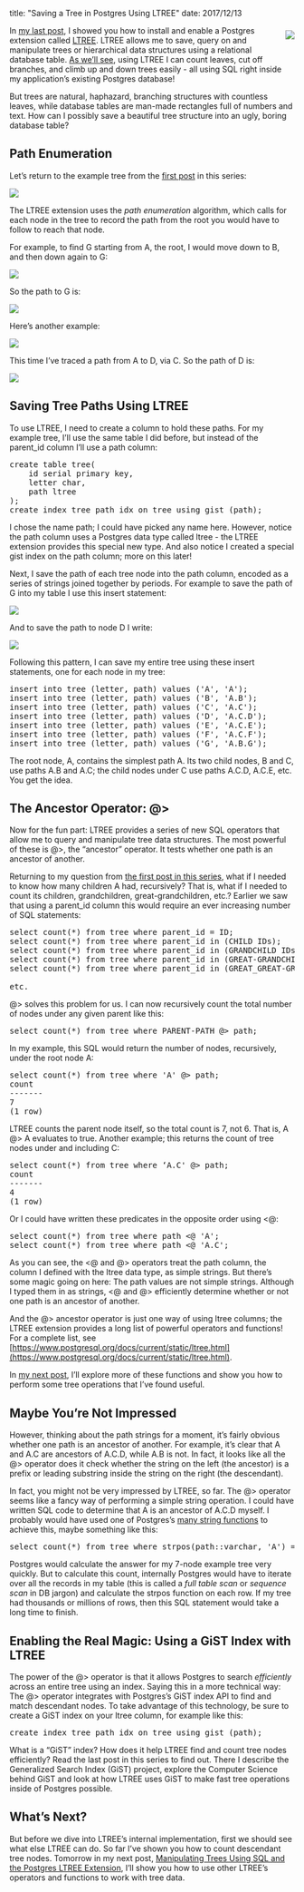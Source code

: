 title: "Saving a Tree in Postgres Using LTREE"
date: 2017/12/13

<div style="float: right; padding: 8px 0px 40px 30px; text-align: center; line-height:18px">
  <img src="http://patshaughnessy.net/assets/2017/12/13/tree3.jpg">
</div>

In [my last
post](http://patshaughnessy.net/2017/12/12/installing-the-postgres-ltree-extension),
I showed you how to install and enable a Postgres extension called
[LTREE](https://www.postgresql.org/docs/current/static/ltree.html). LTREE
allows me to save, query on and manipulate trees or hierarchical data
structures using a relational database table. [As we’ll see](http://patshaughnessy.net/2017/12/14/manipulating-trees-using-sql-and-the-postgres-ltree-extension), using LTREE I can
count leaves, cut off branches, and climb up and down trees easily - all using
SQL right inside my application’s existing Postgres database!

But trees are natural, haphazard, branching structures with countless leaves,
while database tables are man-made rectangles full of numbers and text. How can
I possibly save a beautiful tree structure into an ugly, boring database table?

## Path Enumeration

Let’s return to the example tree from the [first
post](http://patshaughnessy.net/2017/12/11/trying-to-represent-a-tree-structure-using-postgres)
in this series:

<img src="http://patshaughnessy.net/assets/2017/12/11/example-tree.png">

The LTREE extension uses the _path enumeration_ algorithm, which calls for each
node in the tree to record the path from the root you would have to follow to
reach that node.

For example, to find <span class="code">G</span> starting from <span
class="code">A</span>, the root, I would move down to <span
class="code">B</span>, and then down again to <span class="code">G</span>:

<img src="http://patshaughnessy.net/assets/2017/12/13/tree-path1.png">

So the path to <span class="code">G</span> is:

<img src="http://patshaughnessy.net/assets/2017/12/13/path1.png">

Here’s another example:

<img src="http://patshaughnessy.net/assets/2017/12/13/tree-path2.png">

This time I’ve traced a path from <span class="code">A</span> to <span
class="code">D</span>, via <span class="code">C</span>. So the path of <span
class="code">D</span> is:

<img src="http://patshaughnessy.net/assets/2017/12/13/path2.png">

## Saving Tree Paths Using LTREE

To use LTREE, I need to create a column to hold these paths. For my example
tree, I’ll use the same table I did before, but instead of the <span
class="code">parent_id</span> column I’ll use a <span class="code">path</span>
column:

<pre>
create table tree(
    id serial primary key,
    letter char,
    path ltree
);
create index tree_path_idx on tree using gist (path);
</pre>

I chose the name <span class="code">path</span>; I could have picked any name
here. However, notice the <span class="code">path</span> column uses a Postgres
data type called <span class="code">ltree</span> - the LTREE extension provides
this special new type.  And also notice I created a special <span
class="code">gist</span> index on the <span class="code">path</span> column;
more on this later!

Next, I save the path of each tree node into the <span class="code">path</span>
column, encoded as a series of strings joined together by periods. For example
to save the path of <span class="code">G</span> into my table I use this insert
statement:

<img src="http://patshaughnessy.net/assets/2017/12/13/insert1.png">

And to save the path to node D I write:

<img src="http://patshaughnessy.net/assets/2017/12/13/insert2.png">

Following this pattern, I can save my entire tree using these insert
statements, one for each node in my tree:

<pre>
insert into tree (letter, path) values ('A', 'A');
insert into tree (letter, path) values ('B', 'A.B');
insert into tree (letter, path) values ('C', 'A.C');
insert into tree (letter, path) values ('D', 'A.C.D');
insert into tree (letter, path) values ('E', 'A.C.E');
insert into tree (letter, path) values ('F', 'A.C.F');
insert into tree (letter, path) values ('G', 'A.B.G');
</pre>

The root node, <span class="code">A</span>, contains the simplest path <span
class="code">A</span>. Its two child nodes, <span class="code">B</span> and
<span class="code">C</span>, use paths <span class="code">A.B</span> and <span
class="code">A.C</span>; the child nodes under <span class="code">C</span> use
paths <span class="code">A.C.D</span>, <span class="code">A.C.E</span>, etc.
You get the idea.

## The Ancestor Operator: @>

Now for the fun part: LTREE provides a series of new SQL operators that allow
me to query and manipulate tree data structures. The most powerful of these is
<span class="code">@></span>, the “ancestor” operator. It tests whether one path is an ancestor of
another.

Returning to my question from [the first post in this
series](http://patshaughnessy.net/2017/12/11/trying-to-represent-a-tree-structure-using-postgres),
what if I needed to know how many children <span class="code">A</span> had,
recursively? That is, what if I needed to count its children, grandchildren,
great-grandchildren, etc.? Earlier we saw that using a <span
class="code">parent_id</span> column this would require an ever increasing
number of SQL statements: 

<pre>
select count(*) from tree where parent_id = ID;
select count(*) from tree where parent_id in (CHILD IDs);
select count(*) from tree where parent_id in (GRANDCHILD IDs);
select count(*) from tree where parent_id in (GREAT-GRANDCHILD IDs);
select count(*) from tree where parent_id in (GREAT_GREAT-GRANDCHILD IDs);

etc.
</pre>

<span class="code">@></span> solves this problem for us. I can now recursively
count the total number of nodes under any given parent like this:

<pre>
select count(*) from tree where PARENT-PATH @> path;
</pre>

In my example, this SQL would return the number of nodes, recursively, under
the root node <span class="code">A</span>:

<pre>
select count(*) from tree where 'A' @> path;
count 
-------
7
(1 row)
</pre>

LTREE counts the parent node itself, so the total count is 7, not 6. That is,
<span class="code">A @> A</span> evaluates to true. Another example; this
returns the count of tree nodes under and including <span class="code">C</span>:

<pre>
select count(*) from tree where ‘A.C' @> path;
count 
-------
4
(1 row)
</pre>

Or I could have written these predicates in the opposite order using <span
class="code"><@</span>:

<pre>
select count(*) from tree where path <@ 'A';
select count(*) from tree where path <@ 'A.C';
</pre>

As you can see, the <span class="code"><@</span> and <span
class="code">@></span> operators treat the <span class="code">path</span>
column, the column I defined with the <span class="code">ltree</span> data
type, as simple strings. But there’s some magic going on here: The path values
are not simple strings. Although I typed them in as strings, <span
class="code"><@</span> and <span class="code">@></span> efficiently determine
whether or not one path is an ancestor of another.

And the <span class="code">@></span> ancestor operator is just one way of using
<span class="code">ltree</span> columns; the LTREE extension provides a long list of powerful
operators and functions!  For a complete list, see
[https://www.postgresql.org/docs/current/static/ltree.html](https://www.postgresql.org/docs/current/static/ltree.html).

In [my next post](http://patshaughnessy.net/2017/12/14/manipulating-trees-using-sql-and-the-postgres-ltree-extension), I’ll explore more of these functions and show you how to
perform some tree operations that I’ve found useful.

## Maybe You’re Not Impressed

However, thinking about the path strings for a moment, it’s fairly obvious
whether one path is an ancestor of another. For example, it’s clear that <span class="code">A</span> and
A.C are ancestors of A.C.D, while A.B is not. In fact, it looks like all the <span class="code">@></span>
operator does it check whether the string on the left (the ancestor) is a
prefix or leading substring inside the string on the right (the descendant).

In fact, you might not be very impressed by LTREE, so far. The <span class="code">@></span> operator
seems like a fancy way of performing a simple string operation. I could have
written SQL code to determine that A is an ancestor of A.C.D myself. I probably
would have used one of Postgres’s [many string
functions](https://www.postgresql.org/docs/current/static/functions-string.html)
to achieve this, maybe something like this:

<pre>
select count(*) from tree where strpos(path::varchar, 'A') = 1
</pre>

Postgres would calculate the answer for my 7-node example tree very quickly.
But to calculate this count, internally Postgres would have to iterate over all
the records in my table (this is called a _full table scan_ or _sequence scan_ in
DB jargon) and calculate the <span class="code">strpos</span> function on each
row. If my tree had thousands or millions of rows, then this SQL statement
would take a long time to finish.

## Enabling the Real Magic: Using a GiST Index with LTREE

The power of the <span class="code">@></span> operator is that it allows
Postgres to search _efficiently_ across an entire tree using an index. Saying
this in a more technical way: The <span class="code">@></span> operator
integrates with Postgres’s GiST index API to find and match descendant nodes.
To take advantage of this technology, be sure to create a GiST index on your
<span class="code">ltree</span> column, for example like this:

<pre>
create index tree_path_idx on tree using gist (path);
</pre>

What is a “GiST” index? How does it help LTREE find and count tree nodes
efficiently? Read the last post in this series to find out. There I describe
the Generalized Search Index (GiST) project, explore the Computer Science
behind GiST and look at how LTREE uses GiST to make fast tree operations inside
of Postgres possible.

## What’s Next?

But before we dive into LTREE’s internal implementation, first we should see
what else LTREE can do. So far I’ve shown you how to count descendant tree
nodes. Tomorrow in my next post, [Manipulating Trees Using SQL and the Postgres
LTREE
Extension](http://patshaughnessy.net/2017/12/14/manipulating-trees-using-sql-and-the-postgres-ltree-extension),
I’ll show you how to use other LTREE’s operators and functions to work with
tree data.


